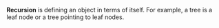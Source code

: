 **Recursion** is defining an object in terms of itself. For example, a tree is a leaf node or a tree pointing to leaf nodes.